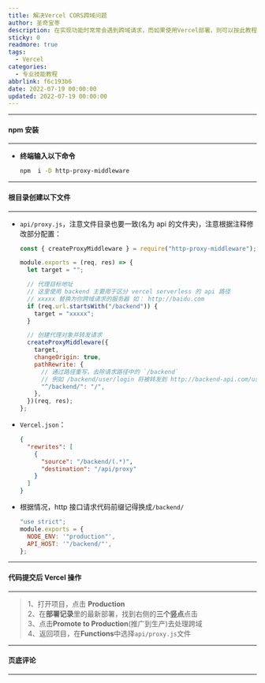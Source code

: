 ```yaml
---
title: 解决Vercel CORS跨域问题
author: 圣奇宝枣
description: 在实现功能时常常会遇到跨域请求，而如果使用Vercel部署，则可以按此教程操作
sticky: 0
readmore: true
tags:
  - Vercel
categories:
  - 专业技能教程
abbrlink: f6c193b6
date: 2022-07-19 00:00:00
updated: 2022-07-19 00:00:00
---
```


---

#### **npm 安装**

---

- **终端输入以下命令**

  ```bash
  npm  i -D http-proxy-middleware
  ```

---

#### **根目录创建以下文件**

---

<!-- more -->

- `api/proxy.js`，注意文件目录也要一致(名为 api 的文件夹)，注意根据注释修改部分配置：

  ```js
  const { createProxyMiddleware } = require("http-proxy-middleware");

  module.exports = (req, res) => {
    let target = "";

    // 代理目标地址
    // 这里使用 backend 主要用于区分 vercel serverless 的 api 路径
    // xxxxx 替换为你跨域请求的服务器 如： http://baidu.com
    if (req.url.startsWith("/backend")) {
      target = "xxxxx";
    }

    // 创建代理对象并转发请求
    createProxyMiddleware({
      target,
      changeOrigin: true,
      pathRewrite: {
        // 通过路径重写，去除请求路径中的 `/backend`
        // 例如 /backend/user/login 将被转发到 http://backend-api.com/user/login
        "^/backend/": "/",
      },
    })(req, res);
  };
  ```

- `Vercel.json`：

  ```json
  {
    "rewrites": [
      {
        "source": "/backend/(.*)",
        "destination": "/api/proxy"
      }
    ]
  }
  ```

- 根据情况，http 接口请求代码前缀记得换成`/backend/`

  ```js
  "use strict";
  module.exports = {
    NODE_ENV: '"production"',
    API_HOST: '"/backend/"',
  };
  ```

---

#### **代码提交后 Vercel 操作**

---

> 1、打开项目，点击 **Production**  
> 2、在**部署记录**里的最新部署，找到右侧的**三个竖点**点击  
> 3、点击**Promote to Production**(推广到生产)去处理跨域  
> 4、返回项目，在**Functions**中选择`api/proxy.js`文件

---

#### **页底评论**

---
